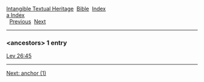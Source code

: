 [Intangible Textual Heritage](../../index)  [Bible](../index) 
[Index](index)   
[a Index](_a_)  
  [Previous](c00527)  [Next](c00529) 

------------------------------------------------------------------------

### &lt;ancestors&gt; 1 entry

[Lev 26:45](../kjv/lev026.htm#045)  

------------------------------------------------------------------------

[Next: anchor (1)](c00529)
